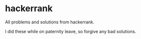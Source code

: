 # hackerrank
All problems and solutions from hackerrank. 

I did these while on paternity leave, so forgive any bad solutions. 
